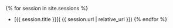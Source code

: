 {% for session in site.sessions %}
 * [{{ session.title }}]( {{ session.url | relative_url }})
{% endfor %}
